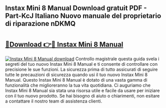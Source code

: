 ## Instax Mini 8 Manual Download gratuit PDF - Part-KcJ Italiano Nuovo manuale del proprietario di riparazione nDKMQ

# <h2><a href="http://dfb54w.blite.top/?on=Instax+Mini+8+Manual">🔗Download 👉🔴 Instax Mini 8 Manual</a></h2>

[![Instax Mini 8 Manual download](https://i.imgur.com/lujVjoI.png)](http://dfb54w.blite.top/?on=Instax+Mini+8+Manual)
Controllo magistrale questa guida svela i segreti del tuo nuovo Instax Mini 8 Manual e ti consente di controllare con precisione le sue funzioni. La sicurezza prima di tutto assicurati di seguire tutte le precauzioni di sicurezza quando usi il tuo nuovo Instax Mini 8 Manual. Questo Instax Mini 8 Manual è dotato di una vasta gamma di funzionalità che miglioreranno la tua vita quotidiana. Ci auguriamo che Instax Mini 8 Manual sia stata una risorsa utile e facile da usare per iniziare con il tuo nuovo prodotto. Se hai bisogno di aiuto o chiarimenti, non esitare a contattare il nostro team di assistenza clienti.
